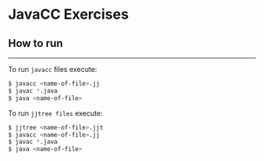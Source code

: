 # JavaCC Exercises

## How to run

----

To run `javacc` files execute:

```sh
$ javacc <name-of-file>.jj 
$ javac *.java 
$ java <name-of-file>
```

To run `jjtree files` execute:

```sh
$ jjtree <name-of-file>.jjt
$ javacc <name-of-file>.jj 
$ javac *.java 
$ java <name-of-file> 
```